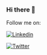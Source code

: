 ### Hi there 👋

<!--
**psave/psave** is a ✨ _special_ ✨ repository because its `README.md` (this file) appears on your GitHub profile.

Here are some ideas to get you started:

- 🔭 I’m currently working on ...
- 🌱 I’m currently learning ...
- 👯 I’m looking to collaborate on ...
- 🤔 I’m looking for help with ...
- 💬 Ask me about ...
- 📫 How to reach me: ...
- 😄 Pronouns: ...
- ⚡ Fun fact: ...
-->


Follow me on:

[![Linkedin](https://img.shields.io/badge/LinkedIn-0077B5?style=for-the-badge&logo=linkedin&logoColor=white)](https://www.linkedin.com/comm/mynetwork/discovery-see-all?usecase=PEOPLE_FOLLOWS&followMember=paulsave)

[![Twitter](https://img.shields.io/badge/Twitter-1DA1F2?style=for-the-badge&logo=twitter&logoColor=white)](https://twitter.com/PaulWSave)
